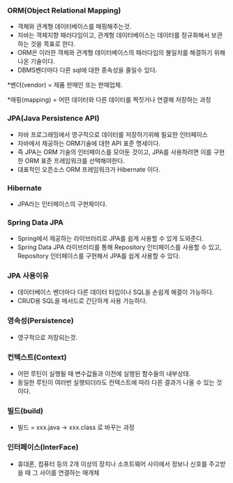 ### ORM(Object Relational Mapping)

-   객체와 관계형 데이터베이스를 매핑해주는것.
-   자바는 객체지향 패러다임이고, 관계형 데이터베이스는 데이터를 정규화해서 보관하는 것을 목표로 한다.
-   ORM은 이러한 객체와 관계형 데이터베이스의 패러다임의 불일치를 해결하기 위해 나온 기술이다.
-   DBMS벤더마다 다른 sql에 대한 종속성을 줄일수 있다.

\*벤더(vendor) = 제품 판매인 또는 판매업체.

\*매핑(mapping) = 어떤 데이터와 다른 데이터를 짝짓거나 연결해 저장하는 과정

### JPA(Java Persistence API)

-   자바 프로그래밍에서 영구적으로 데이터를 저장하기위해 필요한 인터페이스
-   자바에서 제공하는 ORM기술에 대한 API 표준 명세이다. 
-   즉 JPA는 ORM 기술의 인터페이스를 모아둔 것이고, JPA를 사용하려면 이를 구현한 ORM 표준 프레임워크를 선택해야한다.
-   대표적인 오픈소스 ORM 프레임워크가 Hibernate 이다.

### Hibernate

* JPA라는 인터페이스의 구현체이다.

### Spring Data JPA

* Spring에서 제공하는 라이브러리로 JPA를 쉽게 사용할 수 있게 도와준다.
* Spring Data JPA 라이브러리를 통해 Repository 인터페이스를 사용할 수 있고, Repository 인터페이스를 구현해서 JPA를 쉽게 사용할 수 있다. 

### JPA 사용이유

* 데이터베이스 벤더마다 다른 데이터 타입이나 SQL을 손쉽게 해결이 가능하다.
* CRUD용 SQL을 매서드로 간단하게 사용 가능하다.  

### 영속성(Persistence)

-   영구적으로 저장되는것.

### 컨텍스트(Context)

-   어떤 루틴이 실행될 때 변수값들과 이전에 실행된 함수들의 내부상태.
-   동일한 루틴이 여러번 실행되더라도 컨텍스트에 따라 다른 결과가 나올 수 있는 것이다.

### 빌드(build)

* 빌드 = xxx.java -> xxx.class 로 바꾸는 과정

### 인터페이스(InterFace)

* 휴대폰, 컴퓨터 등의 2개 이상의 장치나 소프트웨어 사이에서 정보나 신호를 주고받을 때 그 사이를 연결하는 매개체
